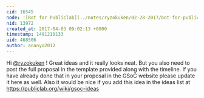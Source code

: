 ```yaml
---
cid: 16545
node: ![Bot for Publiclab](../notes/ryzokuken/02-28-2017/bot-for-publiclab)
nid: 13972
created_at: 2017-04-03 09:02:13 +0000
timestamp: 1491210133
uid: 468506
author: ananyo2012
---
```


Hi [@ryzokuken](/profile/ryzokuken) ! Great ideas and it really looks neat. But you also need to post the full proposal in the template provided along with the timeline. If you have already done that in your proposal in the GSoC website please update it here as well. Also it would be nice if you add this idea in the ideas list at https://publiclab.org/wiki/gsoc-ideas 